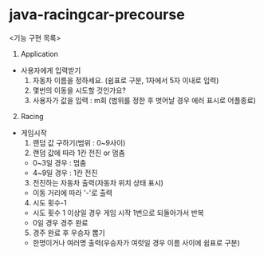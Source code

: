 # java-racingcar-precourse

<기능 구현 목록>

1. Application
 - 사용자에게 입력받기
   1) 자동차 이름을 정하세요. (쉼표로 구분, 1자에서 5자 이내로 입력)
   2) 몇번의 이동을 시도할 것인가요?
   3) 사용자가 값을 입력 : m회 (범위를 정한 후 벗어날 경우 에러 표시로 어플종료) 

2. Racing
 - 게임시작
   1) 랜덤 값 구하기(범위 : 0~9사이)
   2) 랜덤 값에 따라 1칸 전진 or 멈춤
    - 0~3일 경우 : 멈춤
    - 4~9일 경우 : 1칸 전진
   3) 전진하는 자동차 출력(자동차 위치 상태 표시)
    - 이동 거리에 따라 '-'로 출력
   4) 시도 횟수-1
    - 시도 횟수 1 이상일 경우 게임 시작 1번으로 되돌아가서 반복
    - 0일 경우 경주 완료
   5) 경주 완료 후 우승자 뽑기
    - 한명이거나 여러명 출력(우승자가 여럿일 경우 이름 사이에 쉼표로 구분)
